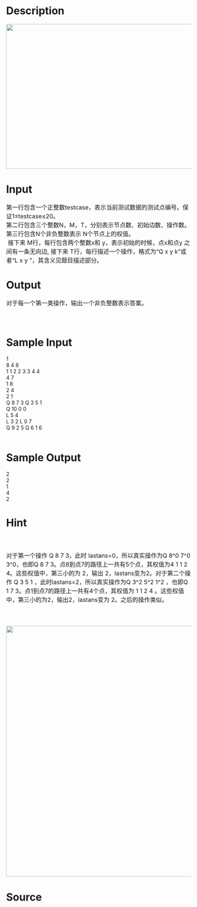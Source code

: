 
# Description

<div class="content"><p><img height="393" alt="" width="787" src="/source/bzoj/3123/img/aHR0cHM6Ly9seWRzeS5jb20vSnVkZ2VPbmxpbmUvdXBsb2FkLzIwMTMwNC8xKDMpLmpwZw==.jpg"/></p>
<p></p></div>

# Input

<div class="content"><p><span style="font-size: medium">第一行包含一个正整数testcase，表示当前测试数据的测试点编号。保证1≤testcase≤20。 <br/>
第二行包含三个整数N，M，T，分别表示节点数、初始边数、操作数。第三行包含N个非负整数表示 N个节点上的权值。 <br/>
 接下来 M行，每行包含两个整数x和 y，表示初始的时候，点x和点y 之间有一条无向边, 接下来 T行，每行描述一个操作，格式为“Q x y k”或者“L x y ”，其含义见题目描述部分。</span></p></div>

# Output

<div class="content"><p><span style="font-size: medium">对于每一个第一类操作，输出一个非负整数表示答案。 <br/>
 <br/>
 </span></p></div>

# Sample Input

<div class="content"><span class="sampledata">1 <br/>
8  4 8<br/>
1  1 2 2 3 3 4 4<br/>
4  7<br/>
1  8<br/>
2  4<br/>
2  1<br/>
Q 8 7 3 Q 3 5 1 <br/>
Q 10 0 0 <br/>
L 5 4 <br/>
L 3 2 L 0 7 <br/>
Q 9 2 5 Q 6 1 6 <br/>
 <br/>
 </span></div>

# Sample Output

<div class="content"><span class="sampledata">2 <br/>
2<br/>
1<br/>
4<br/>
2 </span></div>

# Hint

<div class="content"><p></p><p><span style="font-size: medium"><br/><br/>
对于第一个操作 Q 8 7 3，此时 lastans=0，所以真实操作为Q 8^0 7^0 3^0，也即Q 8 7 3。点8到点7的路径上一共有5个点，其权值为4 1 1 2 4。这些权值中，第三小的为 2，输出 2，lastans变为2。对于第二个操作 Q 3 5 1 ，此时lastans=2，所以真实操作为Q 3^2 5^2 1^2 ，也即Q 1 7 3。点1到点7的路径上一共有4个点，其权值为 1 1 2 4 。这些权值中，第三小的为2，输出2，lastans变为 2。之后的操作类似。 <br/><br/>
 <br/><br/>
<img height="681" alt="" width="696" src="/source/bzoj/3123/img/aHR0cHM6Ly9seWRzeS5jb20vSnVkZ2VPbmxpbmUvdXBsb2FkLzIwMTMwNC8xKDQpLmpwZw==.jpg"/></span></p><p></p></div>

# Source

<div class="content"><p><a href="problemset.php?search="></a></p></div>

